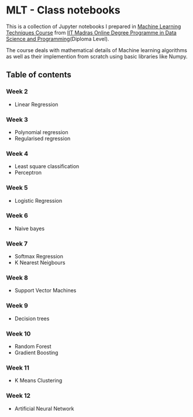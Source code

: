 # MLT - Class notebooks

This is a collection of Jupyter notebooks I prepared in [Machine Learning Techniques Course](https://onlinedegree.iitm.ac.in/course_pages/BSCCS2007.html) from [IIT Madras Online Degree Programme in Data Science and Programming](https://onlinedegree.iitm.ac.in/index.html)(Diploma Level).

The course deals with mathematical details of Machine learning algorithms as well as their implemention from scratch using basic libraries like Numpy.

## Table of contents

### Week 2 
* Linear Regression
### Week 3
* Polynomial regression
* Regularised regression
### Week 4
* Least square classification
* Perceptron
### Week 5
* Logistic Regression
### Week 6
* Naive bayes
### Week 7
* Softmax Regression
* K Nearest Neigbours
### Week 8
* Support Vector Machines
### Week 9
* Decision trees
### Week 10
* Random Forest
* Gradient Boosting
### Week 11
* K Means Clustering
### Week 12
* Artificial Neural Network